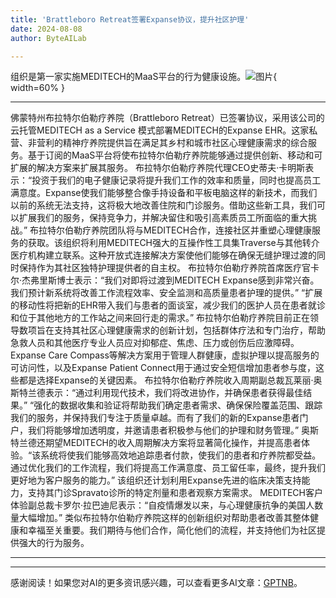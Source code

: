 ```yaml
---
title: 'Brattleboro Retreat签署Expanse协议，提升社区护理'
date: 2024-08-08
author: ByteAILab

---
```


组织是第一家实施MEDITECH的MaaS平台的行为健康设施。![图片](https://ai-techpark.com/wp-content/uploads/2024/08/Brattleboro-960x540.jpg){ width=60% }

---

佛蒙特州布拉特尔伯勒疗养院（Brattleboro Retreat）已签署协议，采用该公司的云托管MEDITECH as a Service 模式部署MEDITECH的Expanse EHR。这家私营、非营利的精神疗养院提供旨在满足其乡村和城市社区心理健康需求的综合服务。基于订阅的MaaS平台将使布拉特尔伯勒疗养院能够通过提供创新、移动和可扩展的解决方案来扩展其服务。
布拉特尔伯勒疗养院代理CEO史蒂夫·卡明斯表示：“投资于我们的电子健康记录将提升我们工作的效率和质量，同时也提高员工满意度。Expanse使我们能够整合像手持设备和平板电脑这样的新技术，而我们以前的系统无法支持，这将极大地改善住院和门诊服务。借助这些新工具，我们可以扩展我们的服务，保持竞争力，并解决留住和吸引高素质员工所面临的重大挑战。”
布拉特尔伯勒疗养院团队将与MEDITECH合作，连接社区并重塑心理健康服务的获取。该组织将利用MEDITECH强大的互操作性工具集Traverse与其他转介医疗机构建立联系。这种开放式连接解决方案使他们能够在确保无缝护理过渡的同时保持作为其社区独特护理提供者的自主权。
布拉特尔伯勒疗养院首席医疗官卡尔·杰弗里斯博士表示：“我们对即将过渡到MEDITECH Expanse感到非常兴奋。我们预计新系统将改善工作流程效率、安全监测和高质量患者护理的提供。”
“扩展的移动性将把新的EHR带入我们与患者的面谈室，减少我们的医护人员在患者就诊和位于其他地方的工作站之间来回行走的需求。”
布拉特尔伯勒疗养院目前正在领导数项旨在支持其社区心理健康需求的创新计划，包括群体疗法和专门治疗，帮助急救人员和其他医疗专业人员应对抑郁症、焦虑、压力或创伤后应激障碍。Expanse Care Compass等解决方案用于管理人群健康，虚拟护理以提高服务的可访问性，以及Expanse Patient Connect用于通过安全短信增加患者参与度，这些都是选择Expanse的关键因素。
布拉特尔伯勒疗养院收入周期副总裁瓦莱丽·奥斯特兰德表示：“通过利用现代技术，我们将改进协作，并确保患者获得最佳结果。”
“强化的数据收集和验证将帮助我们确定患者需求、确保保险覆盖范围、跟踪我们的服务，并保持我们专注于质量卓越。而有了我们的新的Expanse患者门户，我们将能够增加透明度，并邀请患者积极参与他们的护理和财务管理。”
奥斯特兰德还期望MEDITECH的收入周期解决方案将显著简化操作，并提高患者体验。“该系统将使我们能够高效地追踪患者付款，使我们的患者和疗养院都受益。通过优化我们的工作流程，我们将提高工作满意度、员工留任率，最终，提升我们更好地为客户服务的能力。”
该组织还计划利用Expanse先进的临床决策支持能力，支持其门诊Spravato诊所的特定剂量和患者观察方案需求。
MEDITECH客户体验副总裁卡罗尔·拉巴迪尼表示：“自疫情爆发以来，与心理健康抗争的美国人数量大幅增加。”
类似布拉特尔伯勒疗养院这样的创新组织对帮助患者改善其整体健康和幸福至关重要。我们期待与他们合作，简化他们的流程，并支持他们为社区提供强大的行为服务。


---
---
感谢阅读！如果您对AI的更多资讯感兴趣，可以查看更多AI文章：[GPTNB](https://gptnb.com)。